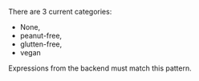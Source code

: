 There are 3 current categories:

- None,
- peanut-free,
- glutten-free,
- vegan

Expressions from the backend must match this pattern.
